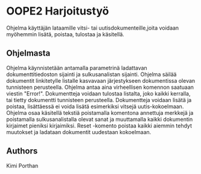 # OOPE2 Harjoitustyö

Ohjelma käyttäjän lataamille vitsi- tai uutisdokumenteille,joita voidaan
myöhemmin lisätä, poistaa, tulostaa ja käsitellä.

## Ohjelmasta

Ohjelma käynnistetään antamalla parametrinä ladattavan dokumenttitiedoston sijainti ja 
sulkusanalistan sijainti. Ohjelma säilää dokumentit linkitetylle listalle kasvavaan järjestykseen
dokumentissa olevan tunnisteen perusteella. 
Ohjelma antaa aina virheellisen komennon saatuaan viestin "Error!".
Dokumentteja voidaan tulostaa listalta, joko kaikki kerralla, tai tietty dokumentti tunnisteen perusteella.
Dokumentteja voidaan lisätä ja poistaa, lisättäessä ei voida lisätä esimerkiksi vitsejä uutis-kokoelmaan.
Ohjelma osaa käsitellä tekstiä poistamalla komentona annettuja merkkejä ja poistamalla sulkusanalistalla olevat sanat
ja muuttamalla kaikki dokumentin kirjaimet pieniksi kirjaimiksi.
Reset -komento poistaa kaikki aiemmin tehdyt muutokset ja ladataan dokumentit uudestaan kokoelmaan.


## Authors

Kimi Porthan
